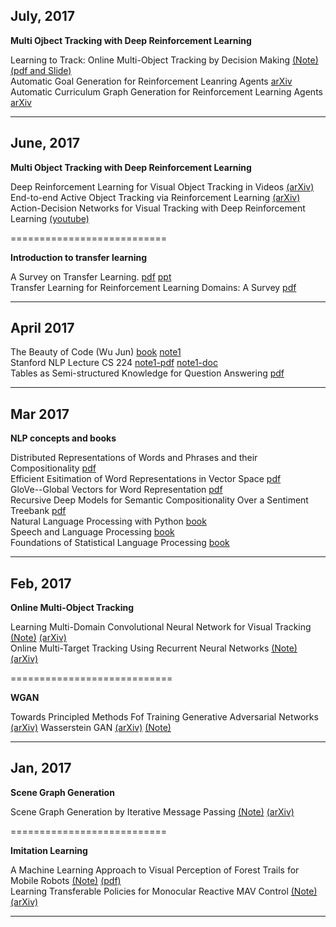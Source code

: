 ## July, 2017
**Multi Ojbect Tracking with Deep Reinforcement Learning**

Learning to Track: Online Multi-Object Tracking by Decision Making  [(Note)](./Feb17/Learning-to-Track.md) [(pdf and Slide)](http://cvgl.stanford.edu/projects/MDP_tracking/)        
Automatic Goal Generation for Reinforcement Leanring Agents    [arXiv](https://arxiv.org/abs/1705.06366)     
Automatic Curriculum Graph Generation for Reinforcement Learning Agents       [arXiv](https://www.cs.utexas.edu/~pstone/Papers/bib2html-links/AAAI17-Svetlik.pdf)

--------------------------------------

## June, 2017

**Multi Object Tracking with Deep Reinforcement Learning**


Deep Reinforcement Learning for Visual Object Tracking in Videos   [(arXiv)](https://arxiv.org/abs/1701.08936)                           
End-to-end Active Object Tracking via Reinforcement Learning     [(arXiv)](https://arxiv.org/abs/1705.10561)                       
Action-Decision Networks for Visual Tracking with Deep Reinforcement Learning     [(youtube)](https://www.youtube.com/watch?v=RK-PmiRdYzo)                     

===========================

**Introduction to transfer learning**

A Survey on Transfer Learning.  [pdf](./June2017/tkde_transfer_learning.pdf)   [ppt](./June2017/A-Survey-on-Transfer-Learning.ppt)                 
Transfer Learning for Reinforcement Learning Domains: A Survey    [pdf](./June2017/taylor09a.pdf)

------------------------------

## April 2017

The Beauty of Code (Wu Jun)    [book](./Apr17/数学之美.pdf) [note1](./Apr17/《数学之美》阅读笔记(1).pdf)     
Stanford NLP Lecture CS 224   [note1-pdf](./Apr17/Stanford-NLP-Lecture-CS224-Note-1.pdf)   [note1-doc](./Apr17/stanford-nlp-lecture-notes-1.docx)                             
Tables as Semi-structured Knowledge for Question Answering    [pdf](./Apr17/Tables-as-Semi-structured-Knowledge-for-Question-Answering.pdf)

--------------------------------------

## Mar 2017

**NLP concepts and books**

Distributed Representations of Words and Phrases and their Compositionality [pdf](./Mar17/Distributed-Representations-of-Words-and-Phrases-and-their-Compositionality.pdf)          
Efficient Esitimation of Word Representations in Vector Space  [pdf](./Mar17/Efficient-Esitimation-of-Word-Representations-in-Vector-Space.pdf)        
GloVe--Global Vectors for Word Representation [pdf](./Mar17/GloVe--Global-Vectors-for-Word-Representation.pdf)            
Recursive Deep Models for Semantic Compositionality Over a Sentiment Treebank   [pdf](./Mar17/Recursive-Deep-Models-for-Semantic-Compositionality.pdf)   
Natural Language Processing with Python [book](./Mar17/NLPWithPython.pdf)        
Speech and Language Processing [book](./Mar17/Speech-and-Language-Processing.pdf)      
Foundations of Statistical Language Processing  [book](./Mar17/Manning_Schuetze_StatisticalNLP.pdf)

-------------------------------------------------------------------------------------------------------------------

## Feb, 2017
**Online Multi-Object Tracking**   
 
Learning Multi-Domain Convolutional Neural Network for Visual Tracking  [(Note)](./Feb17/ML-approach-to-Multi-Domain-CNN-for-VT.md)   [(arXiv)](https://arxiv.org/abs/1510.07945)     
Online Multi-Target Tracking Using Recurrent Neural Networks   [(Note)](./Feb17/Online-Multi-Target-Tracking-Using-RNN.md)   [(arXiv)](https://arxiv.org/abs/1604.03635)  

============================

**WGAN**      

Towards Principled Methods Fof Training Generative Adversarial Networks  [(arXiv)](https://arxiv.org/abs/1701.04862)  Wasserstein GAN  [(arXiv)](https://arxiv.org/abs/1701.07875)   [(Note)](https://zhuanlan.zhihu.com/p/25071913)

------------------------


## Jan, 2017
**Scene Graph Generation**

Scene Graph Generation by Iterative Message Passing [(Note)](./Jan17/Scene-Graph-Generation-by-Iterative-Message-Passing.md)  [(arXiv)](https://arxiv.org/abs/1701.02426)  

===========================

**Imitation Learning**

A Machine Learning Approach to Visual Perception of Forest Trails for Mobile Robots    [(Note)](./Jan17/Visual-Perception-of-Forest-Trail-forMobile-Robots.md)   [(pdf)](http://rpg.ifi.uzh.ch/docs/RAL16_Giusti.pdf)    
Learning Transferable Policies for Monocular Reactive MAV Control  [(Note)](./Jan17/Transferable-Policies-for-Monocular-Reactive-MAV-Control.md)   [(arXiv)](https://arxiv.org/abs/1608.00627)

---------------------------










